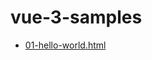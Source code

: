 # vue-3-samples

- [01-hello-world.html](https://simonsiefke.github.io/vue-3-samples/01-hello-world)
